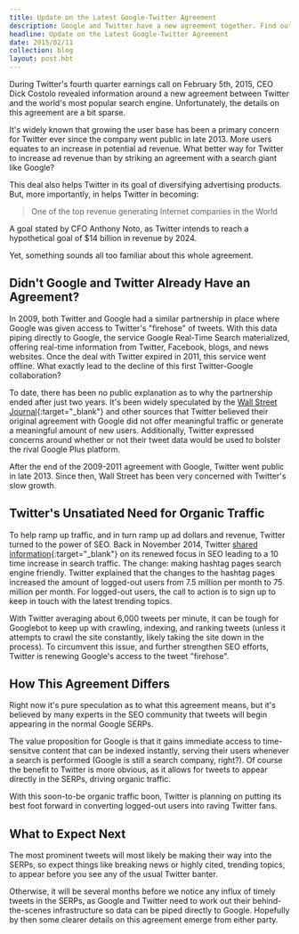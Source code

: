 ```yaml
---
title: Update on the Latest Google-Twitter Agreement
description: Google and Twitter have a new agreement together. Find out if this is any different than their brief 2009 partnership.
headline: Update on the Latest Google-Twitter Agreement
date: 2015/02/11
collection: blog
layout: post.hbt
---
```


During Twitter's fourth quarter earnings call on February 5th, 2015, CEO Dick Costolo revealed information around a new agreement between Twitter and the world's most popular search engine. Unfortunately, the details on this agreement are a bit sparse.

It's widely known that growing the user base has been a primary concern for Twitter ever since the company went public in late 2013. More users equates to an increase in potential ad revenue. What better way for Twitter to increase ad revenue than by striking an agreement with a search giant like Google?

This deal also helps Twitter in its goal of diversifying advertising products. But, more importantly, in helps Twitter in becoming:

>One of the top revenue generating Internet companies in the World

A goal stated by CFO Anthony Noto, as Twitter intends to reach a hypothetical goal of $14 billion in revenue by 2024.

Yet, something sounds all too familiar about this whole agreement.

## Didn't Google and Twitter Already Have an Agreement?

In 2009, both Twitter and Google had a similar partnership in place where Google was given access to Twitter's "firehose" of tweets. With this data piping directly to Google, the service Google Real-Time Search materialized, offering real-time information from Twitter, Facebook, blogs, and news websites. Once the deal with Twitter expired in 2011, this service went offline. What exactly lead to the decline of this first Twitter-Google collaboration?

To date, there has been no public explanation as to why the partnership ended after just two years. It's been widely speculated by the [Wall Street Journal](http://www.wsj.com/articles/twitter-strikes-search-deal-with-google-to-surface-tweets-1423110651){:target="_blank"} and other sources that Twitter believed their original agreement with Google did not offer meaningful traffic or generate a meaningful amount of new users. Additionally, Twitter expressed concerns around whether or not their tweet data would be used to bolster the rival Google Plus platform.

After the end of the 2009-2011 agreement with Google, Twitter went public in late 2013. Since then, Wall Street has been very concerned with Twitter's slow growth.

## Twitter's Unsatiated Need for Organic Traffic

To help ramp up traffic, and in turn ramp up ad dollars and revenue, Twitter turned to the power of SEO. Back in November 2014, Twitter [shared information](http://searchengineland.com/twitter-seo-more-visitors-208160){:target="_blank"} on its renewed focus in SEO leading to a 10 time increase in search traffic. The change: making hashtag pages search engine friendly. Twitter explained that the changes to the hashtag pages increased the amount of logged-out users from 7.5 million per month to 75 million per month. For logged-out users, the call to action is to sign up to keep in touch with the latest trending topics.

With Twitter averaging about 6,000 tweets per minute, it can be tough for Googlebot to keep up with crawling, indexing, and ranking tweets (unless it attempts to crawl the site constantly, likely taking the site down in the process). To circumvent this issue, and further strengthen SEO efforts, Twitter is renewing Google's access to the tweet "firehose".

## How This Agreement Differs

Right now it's pure speculation as to what this agreement means, but it's believed by many experts in the SEO community that tweets will begin appearing in the normal Google SERPs.

The value proposition for Google is that it gains immediate access to time-sensitve content that can be indexed instantly, serving their users whenever a search is performed (Google is still a search company, right?). Of course the benefit to Twitter is more obvious, as it allows for tweets to appear directly in the SERPs, driving organic traffic.

With this soon-to-be organic traffic boon, Twitter is planning on putting its best foot forward in converting logged-out users into raving Twitter fans.

## What to Expect Next

The most prominent tweets will most likely be making their way into the SERPs, so expect things like breaking news or highly cited, trending topics, to appear before you see any of the usual Twitter banter.

Otherwise, it will be several months before we notice any influx of timely tweets in the SERPs, as Google and Twitter need to work out their behind-the-scenes infrastructure so data can be piped directly to Google. Hopefully by then some clearer details on this agreement emerge from either party.
